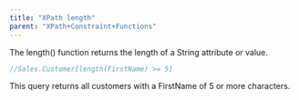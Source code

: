 ```yaml
---
title: "XPath length"
parent: "XPath+Constraint+Functions"
---
```



The length() function returns the length of a String attribute or value.

```java
//Sales.Customer[length(FirstName) >= 5]
```

This query returns all customers with a FirstName of 5 or more characters.
